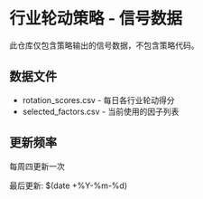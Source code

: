 # 行业轮动策略 - 信号数据

此仓库仅包含策略输出的信号数据，不包含策略代码。

## 数据文件
- rotation_scores.csv - 每日各行业轮动得分
- selected_factors.csv - 当前使用的因子列表

## 更新频率
每周四更新一次

最后更新: $(date +%Y-%m-%d)
